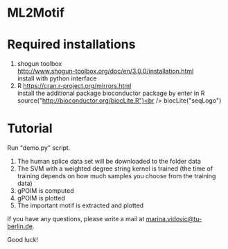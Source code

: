 # ML2Motif

# Required installations

1. shogun toolbox<br />
    http://www.shogun-toolbox.org/doc/en/3.0.0/installation.html<br />
    install with python interface
2. R
    https://cran.r-project.org/mirrors.html <br />
    install the additional package bioconductor package by enter in R<br />
        source("http://bioconductor.org/biocLite.R")<br />
        biocLite("seqLogo")<br />


# Tutorial

Run "demo.py" script.

1. The human splice data set will be downloaded to the folder data<br />
2. The SVM with a weighted degree string kernel is trained (the time of training depends on how much samples you choose from the training data)
3. gPOIM is computed
4. gPOIM is plotted
5. The important motif is extracted and plotted

If you have any questions, please write a mail at marina.vidovic@tu-berlin.de.

Good luck!
